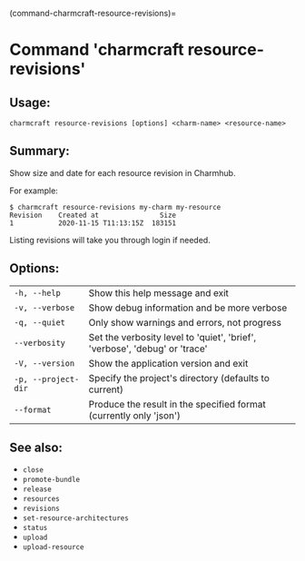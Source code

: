(command-charmcraft-resource-revisions)=
# Command 'charmcraft resource-revisions'

## Usage:
```text
charmcraft resource-revisions [options] <charm-name> <resource-name>
```

## Summary:

Show size and date for each resource revision in Charmhub.

For example:

```text
$ charmcraft resource-revisions my-charm my-resource
Revision    Created at               Size
1           2020-11-15 T11:13:15Z  183151
```

Listing revisions will take you through login if needed.

## Options:
| | |
|-|-|
| `-h, --help` | Show this help message and exit |
| `-v, --verbose` | Show debug information and be more verbose |
| `-q, --quiet` | Only show warnings and errors, not progress |
| `--verbosity` | Set the verbosity level to 'quiet', 'brief', 'verbose', 'debug' or 'trace' |
| `-V, --version` | Show the application version and exit |
| `-p, --project-dir` | Specify the project's directory (defaults to current) |
| `--format` | Produce the result in the specified format (currently only 'json') |

## See also:
- `close`
- `promote-bundle`
- `release`
- `resources`
- `revisions`
- `set-resource-architectures`
- `status`
- `upload`
- `upload-resource`